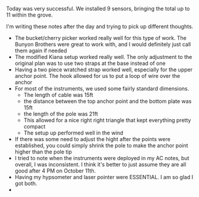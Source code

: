 Today was very successful. We installed 9 sensors, bringing the total up to 11 within the grove. 

I'm writing these notes after the day and trying to pick up different thoughts. 

- The bucket/cherry picker worked really well for this type of work. The Bunyon Brothers were great to work with, and I would definitely just call them again if needed
- The modified Kiana setup worked really well. The only adjustment to the original plan was to use two straps at the base instead of one
- Having a two piece wratched strap worked well, especially for the upper anchor point. The hook allowed for us to put a loop of wire over the anchor
- For most of the instruments, we used some fairly standard dimensions. 
	- The length of cable was 15ft
	- the distance between the top anchor point and the bottom plate was 15ft
	- the length of the pole was 21ft
	- This allowed for a nice right right triangle that kept everything pretty compact
	- The setup up performed well in the wind
- If there was some need to adjust the hight after the points were established, you could simply shrink the pole to make the anchor point higher than the pole tip
- I tried to note when the instruments were deployed in my AC notes, but overall, I was inconsistent. I think it's better to just assume they are all good after 4 PM on October 11th.
- Having my hypsometer and laser pointer were ESSENTIAL. I am so glad I got both. 
- 